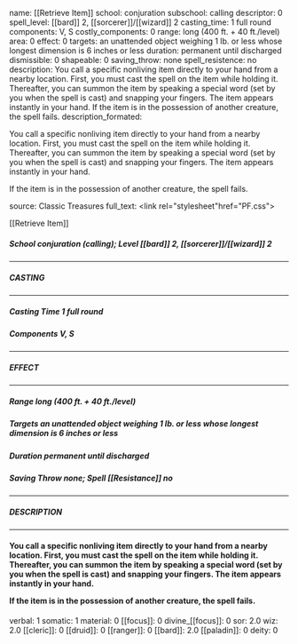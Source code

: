 name: [[Retrieve Item]]
school: conjuration
subschool: calling
descriptor: 0
spell_level: [[bard]] 2, [[sorcerer]]/[[wizard]] 2
casting_time: 1 full round
components: V, S
costly_components: 0
range: long (400 ft. + 40 ft./level)
area: 0
effect: 0
targets: an unattended object weighing 1 lb. or less whose longest dimension is 6 inches or less
duration: permanent until discharged
dismissible: 0
shapeable: 0
saving_throw: none
spell_resistence: no
description: You call a specific nonliving item directly to your hand from a nearby location. First, you must cast the spell on the item while holding it. Thereafter, you can summon the item by speaking a special word (set by you when the spell is cast) and snapping your fingers. The item appears instantly in your hand.  If the item is in the possession of another creature, the spell fails.
description_formated: <p>You call a specific nonliving item directly to your hand from a nearby location. First, you must cast the spell on the item while holding it. Thereafter, you can summon the item by speaking a special word (set by you when the spell is cast) and snapping your fingers. The item appears instantly in your hand.</p><p>If the item is in the possession of another creature, the spell fails.</p>
source: Classic Treasures
full_text: <link rel="stylesheet"href="PF.css"><div class="heading"><p class="alignleft">[[Retrieve Item]]</p><div style="clear: both;"></div></div><div><h5><b>School </b>conjuration (calling); <b>Level </b>[[bard]] 2, [[sorcerer]]/[[wizard]] 2</h5></div><hr/><div><h5><b>CASTING</b></h5></div><hr/><div><h5><b>Casting Time </b>1 full round</h5><h5><b>Components </b>V, S</h5></div><hr/><div><h5><b>EFFECT</b></h5></div><hr/><div><h5><b>Range </b>long (400 ft. + 40 ft./level)</h5><h5><b>Targets </b>an unattended object weighing 1 lb. or less whose longest dimension is 6 inches or less</h5><h5><b>Duration </b>permanent until discharged</h5><h5><b>Saving Throw </b>none; <b>Spell [[Resistance]] </b>no</h5></div><hr/><div><h5><b>DESCRIPTION</b></h5></div><hr/><div><h4><p>You call a specific nonliving item directly to your hand from a nearby location. First, you must cast the spell on the item while holding it. Thereafter, you can summon the item by speaking a special word (set by you when the spell is cast) and snapping your fingers. The item appears instantly in your hand.</p><p>If the item is in the possession of another creature, the spell fails.</p></h4></div>
verbal: 1
somatic: 1
material: 0
[[focus]]: 0
divine_[[focus]]: 0
sor: 2.0
wiz: 2.0
[[cleric]]: 0
[[druid]]: 0
[[ranger]]: 0
[[bard]]: 2.0
[[paladin]]: 0
deity: 0
